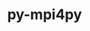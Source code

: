 ---
title: "py-mpi4py"
layout: cache
categories: [package, develop-2023-05-14]
meta: {"versions": ["3.1.4"], "compilers": ["gcc@=11.1.0", "oneapi@=2023.0.0"], "oss": ["ubuntu20.04"], "platforms": ["linux"], "targets": ["ppc64le", "x86_64", "x86_64_v3"], "stacks": ["data-vis-sdk", "e4s", "e4s-oneapi", "e4s-power", "root"], "num_specs": 10, "num_specs_by_stack": {"data-vis-sdk": 4, "root": 10, "e4s": 3, "e4s-power": 2, "e4s-oneapi": 1}}
spec_details: [{"hash": "wdceif3acnudeiyk6cezbhrwv2otlrg5", "compiler": "gcc@=11.1.0", "versions": ["3.1.4"], "os": "ubuntu20.04", "platform": "linux", "target": "x86_64_v3", "variants": ["build_system=python_pip"], "stacks": ["data-vis-sdk", "root"], "size": "-", "tarball": "https://binaries.spack.io/releases/develop-2023-05-14/build_cache/linux-ubuntu20.04-x86_64_v3/gcc-11.1.0/py-mpi4py-3.1.4/linux-ubuntu20.04-x86_64_v3-gcc-11.1.0-py-mpi4py-3.1.4-wdceif3acnudeiyk6cezbhrwv2otlrg5.spack"}, {"hash": "xb6ubyxmv2vnfiy2miucw3zirqia3tgp", "compiler": "gcc@=11.1.0", "versions": ["3.1.4"], "os": "ubuntu20.04", "platform": "linux", "target": "x86_64_v3", "variants": ["build_system=python_pip"], "stacks": ["root", "e4s"], "size": "-", "tarball": "https://binaries.spack.io/releases/develop-2023-05-14/build_cache/linux-ubuntu20.04-x86_64_v3/gcc-11.1.0/py-mpi4py-3.1.4/linux-ubuntu20.04-x86_64_v3-gcc-11.1.0-py-mpi4py-3.1.4-xb6ubyxmv2vnfiy2miucw3zirqia3tgp.spack"}, {"hash": "tvtobpwwyczlkctobcssqde62shyglit", "compiler": "gcc@=11.1.0", "versions": ["3.1.4"], "os": "ubuntu20.04", "platform": "linux", "target": "x86_64_v3", "variants": ["build_system=python_pip"], "stacks": ["data-vis-sdk", "root"], "size": "-", "tarball": "https://binaries.spack.io/releases/develop-2023-05-14/build_cache/linux-ubuntu20.04-x86_64_v3/gcc-11.1.0/py-mpi4py-3.1.4/linux-ubuntu20.04-x86_64_v3-gcc-11.1.0-py-mpi4py-3.1.4-tvtobpwwyczlkctobcssqde62shyglit.spack"}, {"hash": "q7srl4vyqkjgsc5hlogq5q2o7yxbjcxz", "compiler": "gcc@=11.1.0", "versions": ["3.1.4"], "os": "ubuntu20.04", "platform": "linux", "target": "ppc64le", "variants": ["build_system=python_pip"], "stacks": ["root", "e4s-power"], "size": "-", "tarball": "https://binaries.spack.io/releases/develop-2023-05-14/build_cache/linux-ubuntu20.04-ppc64le/gcc-11.1.0/py-mpi4py-3.1.4/linux-ubuntu20.04-ppc64le-gcc-11.1.0-py-mpi4py-3.1.4-q7srl4vyqkjgsc5hlogq5q2o7yxbjcxz.spack"}, {"hash": "di5z3d22mcwlsl4j5hym4zke3uz3pysc", "compiler": "gcc@=11.1.0", "versions": ["3.1.4"], "os": "ubuntu20.04", "platform": "linux", "target": "x86_64_v3", "variants": ["build_system=python_pip"], "stacks": ["root", "e4s"], "size": "-", "tarball": "https://binaries.spack.io/releases/develop-2023-05-14/build_cache/linux-ubuntu20.04-x86_64_v3/gcc-11.1.0/py-mpi4py-3.1.4/linux-ubuntu20.04-x86_64_v3-gcc-11.1.0-py-mpi4py-3.1.4-di5z3d22mcwlsl4j5hym4zke3uz3pysc.spack"}, {"hash": "fnv72svsyhumup4qhucxh4dvnufjjeke", "compiler": "gcc@=11.1.0", "versions": ["3.1.4"], "os": "ubuntu20.04", "platform": "linux", "target": "x86_64_v3", "variants": ["build_system=python_pip"], "stacks": ["data-vis-sdk", "root"], "size": "-", "tarball": "https://binaries.spack.io/releases/develop-2023-05-14/build_cache/linux-ubuntu20.04-x86_64_v3/gcc-11.1.0/py-mpi4py-3.1.4/linux-ubuntu20.04-x86_64_v3-gcc-11.1.0-py-mpi4py-3.1.4-fnv72svsyhumup4qhucxh4dvnufjjeke.spack"}, {"hash": "xi76h2kxag5uw33c4sjyxgxoqjgy4gda", "compiler": "gcc@=11.1.0", "versions": ["3.1.4"], "os": "ubuntu20.04", "platform": "linux", "target": "x86_64_v3", "variants": ["build_system=python_pip"], "stacks": ["data-vis-sdk", "root"], "size": "-", "tarball": "https://binaries.spack.io/releases/develop-2023-05-14/build_cache/linux-ubuntu20.04-x86_64_v3/gcc-11.1.0/py-mpi4py-3.1.4/linux-ubuntu20.04-x86_64_v3-gcc-11.1.0-py-mpi4py-3.1.4-xi76h2kxag5uw33c4sjyxgxoqjgy4gda.spack"}, {"hash": "6ilfykoad5sue4vqfshxvd5byisfber2", "compiler": "gcc@=11.1.0", "versions": ["3.1.4"], "os": "ubuntu20.04", "platform": "linux", "target": "x86_64_v3", "variants": ["build_system=python_pip"], "stacks": ["root", "e4s"], "size": "-", "tarball": "https://binaries.spack.io/releases/develop-2023-05-14/build_cache/linux-ubuntu20.04-x86_64_v3/gcc-11.1.0/py-mpi4py-3.1.4/linux-ubuntu20.04-x86_64_v3-gcc-11.1.0-py-mpi4py-3.1.4-6ilfykoad5sue4vqfshxvd5byisfber2.spack"}, {"hash": "3rcirqy435y7ddijldv72pb5wg5t66pk", "compiler": "oneapi@=2023.0.0", "versions": ["3.1.4"], "os": "ubuntu20.04", "platform": "linux", "target": "x86_64", "variants": ["build_system=python_pip"], "stacks": ["e4s-oneapi", "root"], "size": "-", "tarball": "https://binaries.spack.io/releases/develop-2023-05-14/build_cache/linux-ubuntu20.04-x86_64/oneapi-2023.0.0/py-mpi4py-3.1.4/linux-ubuntu20.04-x86_64-oneapi-2023.0.0-py-mpi4py-3.1.4-3rcirqy435y7ddijldv72pb5wg5t66pk.spack"}, {"hash": "ceenvf4feycop5d6yxzzrpzt3u2vembz", "compiler": "gcc@=11.1.0", "versions": ["3.1.4"], "os": "ubuntu20.04", "platform": "linux", "target": "ppc64le", "variants": ["build_system=python_pip"], "stacks": ["root", "e4s-power"], "size": "-", "tarball": "https://binaries.spack.io/releases/develop-2023-05-14/build_cache/linux-ubuntu20.04-ppc64le/gcc-11.1.0/py-mpi4py-3.1.4/linux-ubuntu20.04-ppc64le-gcc-11.1.0-py-mpi4py-3.1.4-ceenvf4feycop5d6yxzzrpzt3u2vembz.spack"}]
---